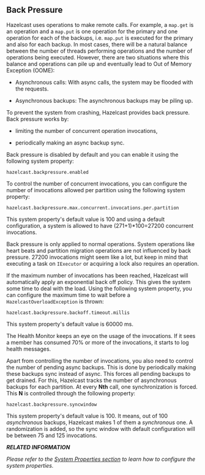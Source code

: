 ## Back Pressure

Hazelcast uses operations to make remote calls. For example, a `map.get` is an operation and a `map.put` is one operation for the primary 
and one operation for each of the backups, i.e. `map.put` is executed for the primary and also for each backup. In most cases, there will be a natural balance between the number of threads performing operations
and the number of operations being executed. However, there are two situations where this balance and operations 
can pile up and eventually lead to Out of Memory Exception (OOME):

- Asynchronous calls: With async calls, the system may be flooded with the requests.

- Asynchronous backups: The asynchronous backups may be piling up.

To prevent the system from crashing, Hazelcast provides back pressure. Back pressure works by:
 
- limiting the number of concurrent operation invocations, 

- periodically making an async backup sync.

Back pressure is disabled by default and you can enable it using the following system property:

`hazelcast.backpressure.enabled`

To control the number of concurrent invocations, you can configure the number of invocations allowed per partition using the 
following system property:

`hazelcast.backpressure.max.concurrent.invocations.per.partition`

This system property's default value is 100 and using a default configuration, a system is allowed to have (271+1)*100=27200 concurrent invocations.
 
Back pressure is only applied to normal operations. System operations like heart beats and partition migration operations 
are not influenced by back pressure. 27200 invocations might seem like a lot, but keep in mind that executing a task on `IExecutor` 
or acquiring a lock also requires an operation.

If the maximum number of invocations has been reached, Hazelcast will automatically apply an exponential back off policy. This
gives the system some time to deal with the load. Using the following system property, you can configure the maximum time to wait before a `HazelcastOverloadException` is thrown:

`hazelcast.backpressure.backoff.timeout.millis`

This system property's default value is 60000 ms.

The Health Monitor keeps an eye on the usage of the invocations. If it sees a member has consumed 70% or more of the invocations, it starts to log health messages.

Apart from controlling the number of invocations, you also need to control the number of pending async backups. This is done
by periodically making these backups sync instead of async. This forces all pending backups to get drained. For this, Hazelcast tracks the number of asynchronous backups for each partition. At every **Nth** call, one synchronization is forced. This **N** is 
controlled through the following property:

`hazelcast.backpressure.syncwindow`

This system property's default value is 100. It means, out of 100 *asynchronous* backups, Hazelcast makes 1 of them a *synchronous* one. A randomization is added, so the sync window with default configuration will be between 75 and 125 
invocations. 

***RELATED INFORMATION***

*Please refer to the [System Properties section](#system-properties) to learn how to configure the system properties.*


<br> </br>


